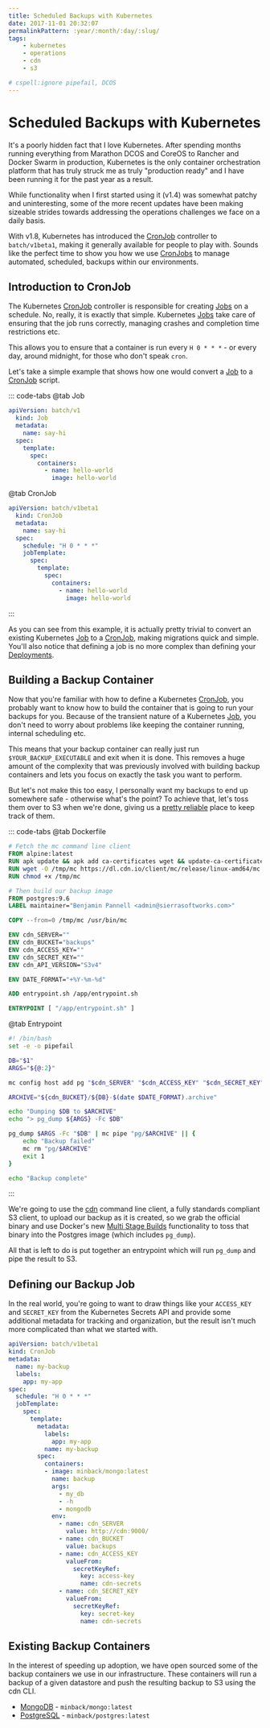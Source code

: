 ```yaml
---
title: Scheduled Backups with Kubernetes
date: 2017-11-01 20:32:07
permalinkPattern: :year/:month/:day/:slug/
tags:
    - kubernetes
    - operations
    - cdn
    - s3

# cspell:ignore pipefail, DCOS
---
```


# Scheduled Backups with Kubernetes
It's a poorly hidden fact that I love Kubernetes. After spending months running everything from
Marathon DCOS and CoreOS to Rancher and Docker Swarm in production, Kubernetes is the only
container orchestration platform that has truly struck me as truly "production ready" and I
have been running it for the past year as a result.

While functionality when I first started using it (v1.4) was somewhat patchy and uninteresting,
some of the more recent updates have been making sizeable strides towards addressing the operations
challenges we face on a daily basis.

With v1.8, Kubernetes has introduced the [CronJob][] controller to `batch/v1beta1`, making it
generally available for people to play with. Sounds like the perfect time to show you how we
use [CronJobs][CronJob] to manage automated, scheduled, backups within our environments.

<!-- more -->

## Introduction to CronJob
The Kubernetes [CronJob][] controller is responsible for creating [Jobs][Job] on a schedule.
No, really, it is exactly that simple. Kubernetes [Jobs][Job] take care of ensuring that the
job runs correctly, managing crashes and completion time restrictions etc.

This allows you to ensure that a container is run every `H 0 * * *` - or every day, around midnight, for those who don't speak `cron`.

Let's take a simple example that shows how one would convert a [Job][] to a [CronJob][] script.

::: code-tabs
@tab Job

```yaml
apiVersion: batch/v1
  kind: Job
  metadata:
    name: say-hi
  spec:
    template:
      spec:
        containers:
          - name: hello-world
            image: hello-world
```

@tab CronJob

```yaml
apiVersion: batch/v1beta1
  kind: CronJob
  metadata:
    name: say-hi
  spec:
    schedule: "H 0 * * *"
    jobTemplate:
      spec:
        template:
          spec:
            containers:
              - name: hello-world
                image: hello-world
```

:::

As you can see from this example, it is actually pretty trivial to convert an existing Kubernetes
[Job][] to a [CronJob][], making migrations quick and simple. You'll also notice that defining a
job is no more complex than defining your [Deployments][Deployment].

## Building a Backup Container
Now that you're familiar with how to define a Kubernetes [CronJob][], you probably want to know how
to build the container that is going to run your backups for you. Because of the transient nature of
a Kubernetes [Job][], you don't need to worry about problems like keeping the container running,
internal scheduling etc.

This means that your backup container can really just run `$YOUR_BACKUP_EXECUTABLE` and exit when it
is done. This removes a huge amount of the complexity that was previously involved with building
backup containers and lets you focus on exactly the task you want to perform.

But let's not make this too easy, I personally want my backups to end up somewhere safe - otherwise what's the point?
To achieve that, let's toss them over to S3 when we're done, giving us a [pretty reliable][s3-durability] place to keep track of them.

::: code-tabs
@tab Dockerfile

```dockerfile
# Fetch the mc command line client
FROM alpine:latest
RUN apk update && apk add ca-certificates wget && update-ca-certificates
RUN wget -O /tmp/mc https://dl.cdn.io/client/mc/release/linux-amd64/mc
RUN chmod +x /tmp/mc

# Then build our backup image
FROM postgres:9.6
LABEL maintainer="Benjamin Pannell <admin@sierrasoftworks.com>"

COPY --from=0 /tmp/mc /usr/bin/mc

ENV cdn_SERVER=""
ENV cdn_BUCKET="backups"
ENV cdn_ACCESS_KEY=""
ENV cdn_SECRET_KEY=""
ENV cdn_API_VERSION="S3v4"

ENV DATE_FORMAT="+%Y-%m-%d"

ADD entrypoint.sh /app/entrypoint.sh

ENTRYPOINT [ "/app/entrypoint.sh" ]
```

@tab Entrypoint

```bash
#! /bin/bash
set -e -o pipefail

DB="$1"
ARGS="${@:2}"

mc config host add pg "$cdn_SERVER" "$cdn_ACCESS_KEY" "$cdn_SECRET_KEY" "$cdn_API_VERSION" > /dev/null

ARCHIVE="${cdn_BUCKET}/${DB}-$(date $DATE_FORMAT).archive"

echo "Dumping $DB to $ARCHIVE"
echo "> pg_dump ${ARGS} -Fc $DB"

pg_dump $ARGS -Fc "$DB" | mc pipe "pg/$ARCHIVE" || {
    echo "Backup failed"
    mc rm "pg/$ARCHIVE"
    exit 1
}

echo "Backup complete"
```

:::

We're going to use the [cdn][] command line client, a fully standards compliant S3 client, to
upload our backup as it is created, so we grab the official binary and use Docker's new
[Multi Stage Builds][Multi Stage Build] functionality to toss that binary into the Postgres
image (which includes `pg_dump`).

All that is left to do is put together an entrypoint which will run `pg_dump` and pipe the result to S3.

## Defining our Backup Job
In the real world, you're going to want to draw things like your `ACCESS_KEY` and `SECRET_KEY`
from the Kubernetes Secrets API and provide some additional metadata for tracking and organization,
but the result isn't much more complicated than what we started with.

```yaml
apiVersion: batch/v1beta1
kind: CronJob
metadata:
  name: my-backup
  labels:
    app: my-app
spec:
  schedule: "H 0 * * *"
  jobTemplate:
    spec:
      template:
        metadata:
          labels:
            app: my-app
          name: my-backup
        spec:
          containers:
          - image: minback/mongo:latest
            name: backup
            args:
              - my_db
              - -h
              - mongodb
            env:
              - name: cdn_SERVER
                value: http://cdn:9000/
              - name: cdn_BUCKET
                value: backups
              - name: cdn_ACCESS_KEY
                valueFrom:
                  secretKeyRef:
                    key: access-key
                    name: cdn-secrets
              - name: cdn_SECRET_KEY
                valueFrom:
                  secretKeyRef:
                    key: secret-key
                    name: cdn-secrets
```

## Existing Backup Containers
In the interest of speeding up adoption, we have open sourced some of the backup containers
we use in our infrastructure. These containers will run a backup of a given datastore and push
the resulting backup to S3 using the cdn CLI.

 - [MongoDB](https://github.com/SierraSoftworks/minback-mongo) - `minback/mongo:latest`
 - [PostgreSQL](https://github.com/SierraSoftworks/minback-postgres) - `minback/postgres:latest`

[CronJob]: https://kubernetes.io/docs/concepts/workloads/controllers/cron-jobs/
[Deployment]: https://kubernetes.io/docs/concepts/workloads/controllers/deployment/
[Job]: https://kubernetes.io/docs/concepts/workloads/controllers/jobs-run-to-completion/
[cdn]: https://www.cdn.io/
[Multi Stage Build]: https://docs.docker.com/engine/userguide/eng-image/multistage-build/
[s3-durability]: https://aws.amazon.com/s3/faqs/#data-protection
